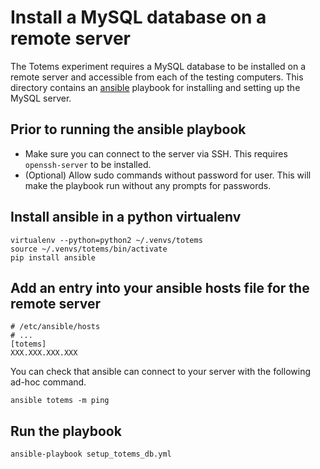 # Install a MySQL database on a remote server

The Totems experiment requires a MySQL database to be installed on a remote server and accessible from each of the testing computers. This directory contains an [ansible](https://www.ansible.com/) playbook for installing and setting up the MySQL server.

## Prior to running the ansible playbook

- Make sure you can connect to the server via SSH. This requires `openssh-server` to be installed.
- (Optional) Allow sudo commands without password for user. This will make the playbook run without any prompts for passwords.

## Install ansible in a python virtualenv

    virtualenv --python=python2 ~/.venvs/totems
    source ~/.venvs/totems/bin/activate
    pip install ansible

## Add an entry into your ansible hosts file for the remote server

    # /etc/ansible/hosts
    # ... 
    [totems]
    XXX.XXX.XXX.XXX

You can check that ansible can connect to your server with the following ad-hoc command.

    ansible totems -m ping

## Run the playbook

    ansible-playbook setup_totems_db.yml

